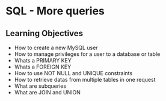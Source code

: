 # SQL - More queries
## Learning Objectives
- How to create a new MySQL user
- How to manage privileges for a user to a database or table
- Whats a PRIMARY KEY
- Whats a FOREIGN KEY
- How to use NOT NULL and UNIQUE constraints
- How to retrieve datas from multiple tables in one request
- What are subqueries
- What are JOIN and UNION